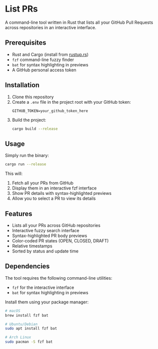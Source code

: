 # List PRs

A command-line tool written in Rust that lists all your GitHub Pull Requests across repositories in an interactive interface.

## Prerequisites

- Rust and Cargo (install from [rustup.rs](https://rustup.rs))
- `fzf` command-line fuzzy finder
- `bat` for syntax highlighting in previews
- A GitHub personal access token

## Installation

1. Clone this repository
2. Create a `.env` file in the project root with your GitHub token:
   ```
   GITHUB_TOKEN=your_github_token_here
   ```
3. Build the project:
   ```bash
   cargo build --release
   ```

## Usage

Simply run the binary:

```bash
cargo run --release
```

This will:
1. Fetch all your PRs from GitHub
2. Display them in an interactive fzf interface
3. Show PR details with syntax-highlighted previews
4. Allow you to select a PR to view its details

## Features

- Lists all your PRs across GitHub repositories
- Interactive fuzzy search interface
- Syntax-highlighted PR body previews
- Color-coded PR states (OPEN, CLOSED, DRAFT)
- Relative timestamps
- Sorted by status and update time

## Dependencies

The tool requires the following command-line utilities:
- `fzf` for the interactive interface
- `bat` for syntax highlighting in previews

Install them using your package manager:

```bash
# macOS
brew install fzf bat

# Ubuntu/Debian
sudo apt install fzf bat

# Arch Linux
sudo pacman -S fzf bat
```
